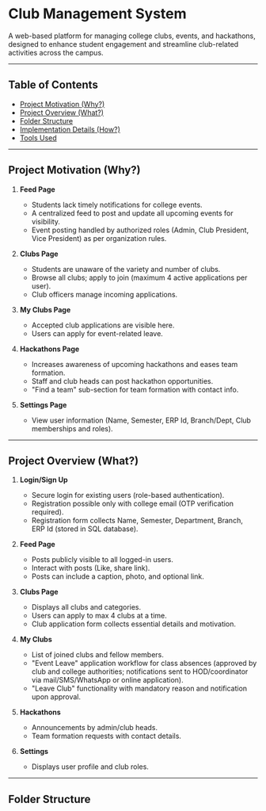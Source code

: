 # Club Management System

A web-based platform for managing college clubs, events, and hackathons, designed to enhance student engagement and streamline club-related activities across the campus.

---

## Table of Contents

- [Project Motivation (Why?)](#project-motivation-why)
- [Project Overview (What?)](#project-overview-what)
- [Folder Structure](#folder-structure)
- [Implementation Details (How?)](#implementation-details-how)
- [Tools Used](#tools-used)

---

## Project Motivation (Why?)

1. **Feed Page**
   - Students lack timely notifications for college events.
   - A centralized feed to post and update all upcoming events for visibility.
   - Event posting handled by authorized roles (Admin, Club President, Vice President) as per organization rules.

2. **Clubs Page**
   - Students are unaware of the variety and number of clubs.
   - Browse all clubs; apply to join (maximum 4 active applications per user).
   - Club officers manage incoming applications.

3. **My Clubs Page**
   - Accepted club applications are visible here.
   - Users can apply for event-related leave.

4. **Hackathons Page**
   - Increases awareness of upcoming hackathons and eases team formation.
   - Staff and club heads can post hackathon opportunities.
   - "Find a team" sub-section for team formation with contact info.

5. **Settings Page**
   - View user information (Name, Semester, ERP Id, Branch/Dept, Club memberships and roles).

---

## Project Overview (What?)

1. **Login/Sign Up**
   - Secure login for existing users (role-based authentication).
   - Registration possible only with college email (OTP verification required).
   - Registration form collects Name, Semester, Department, Branch, ERP Id (stored in SQL database).

2. **Feed Page**
   - Posts publicly visible to all logged-in users.
   - Interact with posts (Like, share link). 
   - Posts can include a caption, photo, and optional link.

3. **Clubs Page**
   - Displays all clubs and categories.
   - Users can apply to max 4 clubs at a time.
   - Club application form collects essential details and motivation.

4. **My Clubs**
   - List of joined clubs and fellow members.
   - "Event Leave" application workflow for class absences (approved by club and college authorities; notifications sent to HOD/coordinator via mail/SMS/WhatsApp or online application).
   - "Leave Club" functionality with mandatory reason and notification upon approval.

5. **Hackathons**
   - Announcements by admin/club heads.
   - Team formation requests with contact details.

6. **Settings**
   - Displays user profile and club roles.

---

## Folder Structure

